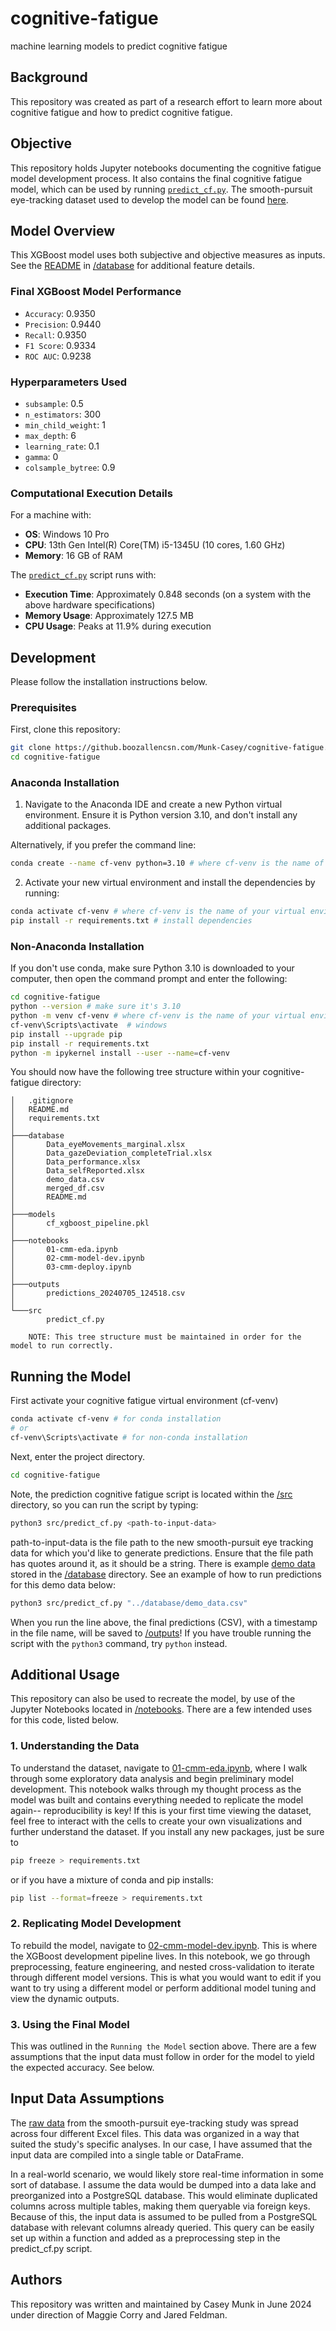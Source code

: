 # cognitive-fatigue
machine learning models to predict cognitive fatigue

## Background
This repository was created as part of a research effort to learn more about cognitive fatigue and how to predict cognitive fatigue. 

## Objective
This repository holds Jupyter notebooks documenting the cognitive fatigue model development process. It also contains the final cognitive fatigue model, which can be used by running [`predict_cf.py`](/src/predict_cf.py). The smooth-pursuit eye-tracking dataset used to develop the model can be found [here](https://dataverse.harvard.edu/dataset.xhtml?persistentId=doi:10.7910/DVN/6IZ0TK). 

## Model Overview
This XGBoost model uses both subjective and objective measures as inputs. See the [README](/database/README.md) in [/database](/database) for additional feature details.

### Final XGBoost Model Performance
- `Accuracy`: 0.9350
- `Precision`: 0.9440
- `Recall`: 0.9350
- `F1 Score`: 0.9334
- `ROC AUC`: 0.9238

### Hyperparameters Used
- `subsample`: 0.5
- `n_estimators`: 300 
- `min_child_weight`: 1 
- `max_depth`: 6 
- `learning_rate`: 0.1
- `gamma`: 0
- `colsample_bytree`: 0.9

### Computational Execution Details
For a machine with:
- **OS**: Windows 10 Pro
- **CPU**: 13th Gen Intel(R) Core(TM) i5-1345U (10 cores, 1.60 GHz)
- **Memory**: 16 GB of RAM

The [`predict_cf.py`](/src/predict_cf.py) script runs with:
- **Execution Time**: Approximately 0.848 seconds (on a system with the above hardware specifications)
- **Memory Usage**: Approximately 127.5 MB
- **CPU Usage**: Peaks at 11.9% during execution

## Development
Please follow the installation instructions below. 

### Prerequisites
First, clone this repository:
```bash
git clone https://github.boozallencsn.com/Munk-Casey/cognitive-fatigue.git
cd cognitive-fatigue
```

### Anaconda Installation
1. Navigate to the Anaconda IDE and create a new Python virtual environment. Ensure it is Python version 3.10, and don't install any additional packages.

Alternatively, if you prefer the command line:
```bash
conda create --name cf-venv python=3.10 # where cf-venv is the name of your virtual environment
```

2. Activate your new virtual environment and install the dependencies by running:
```bash
conda activate cf-venv # where cf-venv is the name of your virtual environment
pip install -r requirements.txt # install dependencies
```


### Non-Anaconda Installation
If you don't use conda, make sure Python 3.10 is downloaded to your computer, then open the command prompt and enter the following:
```bash
cd cognitive-fatigue
python --version # make sure it's 3.10
python -m venv cf-venv # where cf-venv is the name of your virtual environment cf = cognitive fatigue
cf-venv\Scripts\activate  # windows
pip install --upgrade pip
pip install -r requirements.txt
python -m ipykernel install --user --name=cf-venv
```

You should now have the following tree structure within your cognitive-fatigue directory:
```
│   .gitignore
│   README.md
│   requirements.txt
│   
├───database
│       Data_eyeMovements_marginal.xlsx      
│       Data_gazeDeviation_completeTrial.xlsx
│       Data_performance.xlsx
│       Data_selfReported.xlsx
│       demo_data.csv
│       merged_df.csv
│       README.md
│       
├───models
│       cf_xgboost_pipeline.pkl
│       
├───notebooks
│       01-cmm-eda.ipynb
│       02-cmm-model-dev.ipynb
│       03-cmm-deploy.ipynb
│
├───outputs
│       predictions_20240705_124518.csv
│
└───src
        predict_cf.py
```
        NOTE: This tree structure must be maintained in order for the model to run correctly.

## Running the Model
First activate your cognitive fatigue virtual environment (cf-venv)
```bash
conda activate cf-venv # for conda installation
# or
cf-venv\Scripts\activate # for non-conda installation
```
Next, enter the project directory.
```bash
cd cognitive-fatigue
```
Note, the prediction cognitive fatigue script is located within the [/src](/src) directory, so you can run the script by typing:
```bash
python3 src/predict_cf.py <path-to-input-data>
```
path-to-input-data is the file path to the new smooth-pursuit eye tracking data for which you'd like to generate predictions. Ensure that the file path has quotes around it, as it should be a string. There is example [demo data](/database/demo_data.csv) stored in the [/database](/database) directory. See an example of how to run predictions for this demo data below:
```bash
python3 src/predict_cf.py "../database/demo_data.csv"
```

 When you run the line above, the final predictions (CSV), with a timestamp in the file name, will be saved to [/outputs](/outputs)! If you have trouble running the script with the `python3` command, try `python` instead.

## Additional Usage
This repository can also be used to recreate the model, by use of the Jupyter Notebooks located in [/notebooks](/notebooks/). There are a few intended uses for this code, listed below.

### 1. Understanding the Data
To understand the dataset, navigate to [01-cmm-eda.ipynb](/notebooks/01-cmm-eda.ipynb), where I walk through some exploratory data analysis and begin preliminary model development. This notebook walks through my thought process as the model was built and contains everything needed to replicate the model again-- reproducibility is key! If this is your first time viewing the dataset, feel free to interact with the cells to create your own visualizations and further understand the dataset. If you install any new packages, just be sure to 
```bash
pip freeze > requirements.txt
```
or if you have a mixture of conda and pip installs:
```bash
pip list --format=freeze > requirements.txt
```

### 2. Replicating Model Development
To rebuild the model, navigate to [02-cmm-model-dev.ipynb](/notebooks/02-cmm-model-dev.ipynb). This is where the XGBoost development pipeline lives. In this notebook, we go through preprocessing, feature engineering, and nested cross-validation to iterate through different model versions. This is what you would want to edit if you want to try using a different model or perform additional model tuning and view the dynamic outputs.

### 3. Using the Final Model
This was outlined in the `Running the Model` section above. There are a few assumptions that the input data must follow in order for the model to yield the expected accuracy. See below.

## Input Data Assumptions
The [raw data](https://dataverse.harvard.edu/dataset.xhtml?persistentId=doi:10.7910/DVN/6IZ0TK) from the smooth-pursuit eye-tracking study was spread across four different Excel files. This data was organized in a way that suited the study's specific analyses. In our case, I have assumed that the input data are compiled into a single table or DataFrame. 

In a real-world scenario, we would likely store real-time information in some sort of database. I assume the data would be dumped into a data lake and preorganized into a PostgreSQL database. This would eliminate duplicated columns across multiple tables, making them queryable via foreign keys. Because of this, the input data is assumed to be pulled from a PostgreSQL database with relevant columns already queried. This query can be easily set up within a function and added as a preprocessing step in the predict_cf.py script.

## Authors
This repository was written and maintained by Casey Munk in June 2024 under direction of Maggie Corry and Jared Feldman.